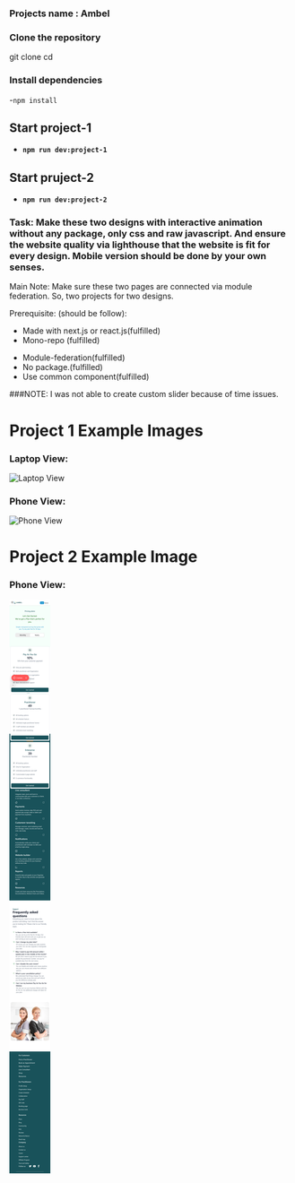 
### Projects name : Ambel

### Clone the repository
git clone <repository-url>
cd <repository-folder>

### Install dependencies
-`npm install`

## Start project-1
- **`npm run dev:project-1`**
## Start pruject-2
- **`npm run dev:project-2`**
  
  

### Task: Make these two designs with interactive animation without any package, only css and raw javascript. And ensure the website quality via lighthouse that the website is fit for every design. Mobile version should be done by your own senses. 

Main Note: Make sure these two pages are connected via module federation. So, two projects for two designs.

Prerequisite: (should be follow):

*  Made with next.js or react.js(fulfilled)
* Mono-repo (fulfilled)
- Module-federation(fulfilled)
- No package.(fulfilled)
- Use common component(fulfilled)

 ###NOTE: I was not able to create custom slider because of time issues.
 


# Project 1 Example Images

### Laptop View:
<img src="./projects/shared/assets/example/laptopView.png" alt="Laptop View" width="800" height="full">

### Phone View:
<img src="./projects/shared/assets/example/phoneView-1.png" alt="Phone View" width="900" height="full">


# Project 2 Example Image

### Phone View:
<img src="./projects/shared/assets/example/phoneView-2.png" alt="Phone View" width="full" height="full">












